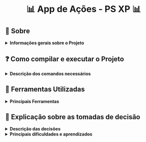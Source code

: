 # <p align="center"> :bar_chart: App de Ações - PS XP :bar_chart: </p>

## :bookmark_tabs: Sobre
<details>
  <summary markdown="span"><strong> Informações gerais sobre o Projeto</strong></summary><br />

Projeto voltado para o desafio prático do processo seletivo da XP desenvolvido por [Yasmim Matos](https://www.linkedin.com/in/yasmimmatos/) com o foco em desenvolver uma aplicação FrontEnd/Mobile para compra e venda de ações. O projeto envolve o desenvolvimento de 4 telas: Tela de Login, Tela de Depósito e Saque, Tela que Lista as ações e Tela de compra e venda de ações, cada uma com suas próprias funções e finalidades. 

[Clique Aqui](http://yasmim-matos.github.io/desafio-pratico-ps-xp) para visualizar o projeto no seu navegador.

</details>

## :question: Como compilar e executar o Projeto
<details>
  <summary markdown="span"><strong> Descrição dos comandos necessários</strong></summary><br />
  
- Clone o repositório:

```
    git clone git@github.com:Yasmim-Matos/desafio-pratico-ps-xp.git
```

- Vá até a pasta onde o projeto está:

```
    cd desafio-pratico-ps-xp
```

- Dentro da pasta do projeto instale as dependências necessárias:

```
    npm install
```

- Depois de instalada as dependências, execute o projeto:

```
    npm start
```

- Deploy do Projeto

[Clique Aqui](http://yasmim-matos.github.io/desafio-pratico-ps-xp) para visualizar o projeto no seu navegador.

</details>

## :toolbox: Ferramentas Utilizadas
<details>
  <summary markdown="span"><strong> Principais Ferramentas</strong></summary><br />
 
* React.js
* JavaScript
* CSS
* HTML
* Context API
* Hooks
* React Router v5
* [IonIcons](https://ionic.io/ionicons)

</details>

## :dart: Explicação sobre as tomadas de decisão
<details>
  <summary markdown="span"><strong> Descrição das decisões</strong></summary><br />

- Decidi usar React.js, React Router (na versão 5), JavaScript, CSS e HTML para desenvolver as 4 telas (Tela de Login, Tela de Depósito e Saque, Tela que Lista as ações e Tela de compra e venda de ações). Escolhi esta versão do React Router e estas tecnologias por conta do tempo de entrega do desafio, por estar mais familiarizada com elas e por conta disso ter mais facilidade de enteder a documentação.
    
- Apliquei Context API e Hooks nas telas para poder manipular os estados da aplicação, e poder mostrar no componente 'Header' da aplicação o nome do usuário e o seu saldo. Escolhi Context API e Hooks pois não queria deixar o código tão verboso (tornando difícil de ler) e com muitos arquivos para gerenciar a aplicação que continha poucos estados e poucas telas para gerenciar.

- Para fazer o acréscimo e decréscimo no saldo do usuário, manipulei o estado do saldo com as Hooks 'useState' e 'useContext' e criei duas funções dentro da tela de 'Depósito e Retirada', uma para depositar dinheiro no saldo dele e outra para retirar o dinheiro.

- Desenvolvi as funções para que o usuário conseguisse comprar e vender uma ação, essa etapa foi bastante complexa pois precisei refatorar alguns códigos que já estavam prontos e eu tinha achado que já estavam completos. Desenvolvi também a validação do email e senha do usuário com uma função que fazia a verificação se o email digitado era válido e se a senha continha mais de 5 caracteres. Feita a validação, criei uma função para armazenar e outra para pegar alguns dados do usuário no Local Storage, como email, nome do usuário, data e hora do acesso. Além disso extraí o nome do usuário do email dele, para poder mostrar apenas o nome dele no 'Header' da aplicação e não o email completo.

</details>

<details>
  <summary markdown="span"><strong> Principais dificuldades e aprendizados</strong></summary><br />

- Nesse desafio, apesar de ter escolhido ferramentas que eu tivesse mais familiaridade, isso não diminuiu as dificuldades que tive para desenvolver algumas soluções. A primeira dificuldade foi entender qual era o meu nível de aprendizado até aqui nas tecnologias que eu iria utilizar no projeto pra poder iniciar a aplicação, mas assim que o desafio foi iniciado percebi que consegui superar essa dificuldade buscando os conhecimentos necessários e fazendo pesquisas na internet, e fui construindo a aplicação com muita empolgação e vontade de ver aquilo funcionar e dar certo.

- A manipulação dos estados no componente 'Header' foi difícil pra mim no início, pois foi o primeiro componente que tive que usar os estados para fazer as informações aparecerem na tela. Busquei então vídeos e artigos na internet e consegui fazer com que os estados aparecessem da maneira correta.

- As funções de acréscimo e decréscimo no saldo do usuário me deixaram bastante aflita, pois num primeiro momento achei que seriam bastante simples de fazer, até que percebi que além de manipular o estado do saldo eu precisaria fazer alguns tratamentos condicionais, como por exemplo: o usuário não pode fazer a retirada de dinheiro quando o saldo está zerado. Mas apesar da aflição, consegui pensar em condições reais e consegui colocar em prática a manipulação do estado, e isso me deixou muito confiante, realizada e feliz com o meu desempenho. Pois por mais que esse seja um desafio técnico, o fato de eu conseguir concluir a linha de raciocínio e fazer as funções funcionarem, isso mostrou que o meu nível de conhecimento, que eu no início fiquei preocupada, ele estava muito bom e isso me deu confiaça de que eu conseguiria dar conta de fazer as outras funções que precisassem ser feitas.

- O ponto de maior dificuldade que eu consegui superar nesse desafio esteve relacionado as funções de compra e venda de ações. O fato de ter que manipular dados que vinham de diferentes estados e tabelas diferentes foi a primeira dificuldade que encontrei. Primeiro refatorei os estados que vinham do 'AppProvider', pois não eram necessários todos aqueles que eu havia criado anteriormente. Depois refatorei as tabelas que eu tinha criado para receber as ações, tanto as que ficavam disponíveis para o usuário quanto as que pertenciam a ele. Depois refatorei os arrays de dados que criei para fornecer as informações para as tabelas. E com as refatorações do código, eu fui conseguindo entender o que era preciso fazer, pois o código foi ficando mais claro, até que na página de compra e venda de ações eu consegui criar as funções de compra e venda, e este foi o meu ponto auge do desafio de aprendizado. Pois aprendi a ter mais resiliência, para continuar até ver o problema resolvido, aprendi a aprender rápido com os erros que cometi nos códigos que já havia escrito e aprendi a buscar conhecimento em fontes diferentes para chegar ao resultado esperado.

- Desenvolver esse desafio foi muito, muito divertido (apesar do nervosismo) e serviu como um "termômetro" de conhecimento pra mim. Tecnologias que eu achava que não tinha muita capacidade para desenvolver e lógicas que eu achava que não iria concluir, eu percebi que mesmo com essa baixa confiança eu fui lá e fiz, e quando chegava no resultado esperado eu ficava muito feliz e me surpreendia com a entrega. 

- A parte de validação do usuário e senha e armazenar alguns dados do usuário no local storage foram muito legais, consegui fazer as funções funcionarem, e a parte de maior dificuldade foi entender como armazenar no local storage a data e hora de acesso, então fui na documentação e consegui encontrar o dado e deu muito certo! Além disso, consegui "extrair" o nome do usuário do email dele, armazenei email e nome em chaves separadas no local storage, e então consegui pegar o nome do usuário no local storage e coloquei no 'Header' de todas as páginas, para que não ficasse o email inteiro aparecendo mas sim apenas o nome.

</details>
